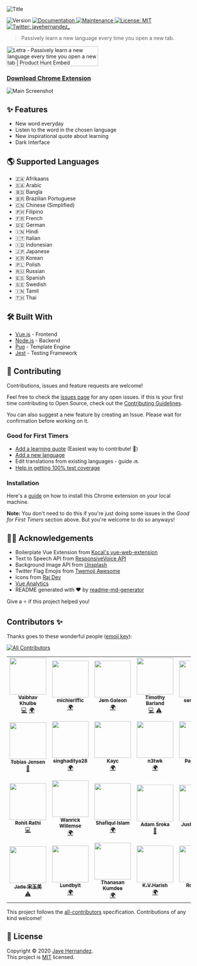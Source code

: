 ![Title](docs/screenshots/title.png)

<p>
  <img alt="Version" src="https://img.shields.io/badge/version-1.0.11-blue.svg?cacheSeconds=2592000" />
  <a href="https://github.com/jayehernandez/letra#readme" target="_blank">
    <img alt="Documentation" src="https://img.shields.io/badge/documentation-yes-brightgreen.svg" />
  </a>
  <a href="https://github.com/jayehernandez/letra/graphs/commit-activity" target="_blank">
    <img alt="Maintenance" src="https://img.shields.io/badge/Maintained%3F-yes-green.svg" />
  </a>
  <a href="https://github.com/jayehernandez/letra-extension/blob/master/LICENSE" target="_blank">
    <img alt="License: MIT" src="https://img.shields.io/github/license/jayehernandez/letra-extension" />
  </a>
  <a href="https://twitter.com/jayehernandez_" target="_blank">
    <img alt="Twitter: jayehernandez_" src="https://img.shields.io/twitter/follow/jayehernandez_.svg?style=social" />
  </a>
</p>

> Passively learn a new language every time you open a new tab.

<a href="https://www.producthunt.com/posts/letra-2?utm_source=badge-featured&utm_medium=badge&utm_souce=badge-letra-2" target="_blank"><img src="https://api.producthunt.com/widgets/embed-image/v1/featured.svg?post_id=196571&theme=light" alt="Letra - Passively learn a new language every time you open a new tab | Product Hunt Embed" style="width: 250px; height: 54px;" width="250px" height="54px" /></a>

### [Download Chrome Extension](https://chrome.google.com/webstore/detail/letra/cjodkkjokggcaeacdhjliobekbnnmoio)

![Main Screenshot](docs/screenshots/main_screenshot.png)

## ✨ Features

- New word everyday
- Listen to the word in the chosen language
- New inspirational quote about learning
- Dark Interface

## 🌎 Supported Languages

- 🇿🇦 Afrikaans
- 🇸🇦 Arabic
- 🇧🇩 Bangla
- 🇧🇷 Brazilian Portuguese
- 🇨🇳 Chinese (Simplified)
- 🇵🇭 Filipino
- 🇫🇷 French
- 🇩🇪 German
- 🇮🇳 Hindi
- 🇮🇹 Italian
- 🇮🇩 Indonesian
- 🇯🇵 Japanese
- 🇰🇷 Korean
- 🇵🇱 Polish
- 🇷🇺 Russian
- 🇪🇸 Spanish
- 🇸🇪 Swedish
- 🇮🇳 Tamil
- 🇹🇭 Thai

## 🛠 Built With

- [Vue.js](https://vuejs.org/) - Frontend
- [Node.js](https://nodejs.org/en/) - Backend
- [Pug](https://pugjs.org/api/getting-started.html) - Template Engine
- [Jest](https://jestjs.io/) - Testing Framework

## 🤝 Contributing

Contributions, issues and feature requests are welcome!<br />

Feel free to check the [issues page](https://github.com/jayehernandez/letra-extension/issues) for any open issues. If this is your first time contributing to Open Source, check out the [Contributing Guidelines](https://github.com/jayehernandez/letra-extension/blob/master/docs/how_to_contribute.md).

You can also suggest a new feature by creating an Issue. Please wait for confirmation before working on it.

### Good for First Timers

- [Add a learning quote](https://github.com/jayehernandez/letra-extension/blob/master/docs/new_quote.md) (Easiest way to contribute! 🚀)
- [Add a new language](https://github.com/jayehernandez/letra-extension/blob/master/docs/new_language.md)
- Edit translations from existing languages - guide 🔜
- [Help in getting 100% test coverage](https://github.com/jayehernandez/letra-extension/blob/master/docs/testing_guidelines.md)

### Installation

Here's a [guide](https://github.com/jayehernandez/letra-extension/blob/master/docs/how_to_install.md) on how to install this Chrome extension on your local machine.

**Note:** You don't need to do this if you're just doing some issues in the _Good for First Timers_ section above. But you're welcome to do so anyways!

## 🙏🏻 Acknowledgements

- Boilerplate Vue Extension from [Kocal's vue-web-extension](https://github.com/Kocal/vue-web-extension)
- Text to Speech API from [ResponsiveVoice API](https://responsivevoice.org/api/)
- Background Image API from [Unsplash](https://unsplash.com/developers)
- Twitter Flag Emojis from [Twemoji Awesome](https://github.com/ellekasai/twemoji-awesome)
- Icons from [Raj Dev](https://freeicons.io/profile/714)
- [Vue Analytics](https://github.com/MatteoGabriele/vue-analytics)
- README generated with ❤️ by [readme-md-generator](https://github.com/kefranabg/readme-md-generator)

Give a ⭐️ if this project helped you!

## Contributors ✨

Thanks goes to these wonderful people ([emoji key](https://allcontributors.org/docs/en/emoji-key)):

<!-- ALL-CONTRIBUTORS-BADGE:START - Do not remove or modify this section -->
[![All Contributors](https://img.shields.io/badge/all_contributors-39-orange.svg?style=flat-square)](#contributors-)
<!-- ALL-CONTRIBUTORS-BADGE:END -->

<!-- ALL-CONTRIBUTORS-LIST:START - Do not remove or modify this section -->
<!-- prettier-ignore-start -->
<!-- markdownlint-disable -->
<table>
  <tr>
    <td align="center"><a href="https://about.me/vaibhav_khulbe"><img src="https://avatars0.githubusercontent.com/u/11731837?v=4" width="100px;" alt=""/><br /><sub><b>Vaibhav Khulbe</b></sub></a><br /><a href="https://github.com/jayehernandez/letra-extension/commits?author=Kvaibhav01" title="Code">💻</a> <a href="#translation-Kvaibhav01" title="Translation">🌍</a></td>
    <td align="center"><a href="https://github.com/michieriffic"><img src="https://avatars1.githubusercontent.com/u/12575688?v=4" width="100px;" alt=""/><br /><sub><b>michieriffic</b></sub></a><br /><a href="#translation-michieriffic" title="Translation">🌍</a></td>
    <td align="center"><a href="http://jemgaleon.github.io"><img src="https://avatars0.githubusercontent.com/u/10969278?v=4" width="100px;" alt=""/><br /><sub><b>Jem Galeon</b></sub></a><br /><a href="#translation-jemgaleon" title="Translation">🌍</a></td>
    <td align="center"><a href="https://github.com/tbarland77"><img src="https://avatars2.githubusercontent.com/u/15313520?v=4" width="100px;" alt=""/><br /><sub><b>Timothy Barland</b></sub></a><br /><a href="https://github.com/jayehernandez/letra-extension/commits?author=tbarland77" title="Code">💻</a> <a href="https://github.com/jayehernandez/letra-extension/commits?author=tbarland77" title="Tests">⚠️</a></td>
    <td align="center"><a href="https://github.com/seryafarma"><img src="https://avatars0.githubusercontent.com/u/3274071?v=4" width="100px;" alt=""/><br /><sub><b>seryafarma</b></sub></a><br /><a href="#translation-seryafarma" title="Translation">🌍</a></td>
    <td align="center"><a href="https://www.linkedin.com/in/dexter-dacanay-028a0249/"><img src="https://avatars2.githubusercontent.com/u/6574725?v=4" width="100px;" alt=""/><br /><sub><b>Dexter L. Dacanay</b></sub></a><br /><a href="#translation-dacster13" title="Translation">🌍</a></td>
    <td align="center"><a href="http://linkedin.com/in/danaredena"><img src="https://avatars3.githubusercontent.com/u/25056256?v=4" width="100px;" alt=""/><br /><sub><b>Dana Kathleen Redeña</b></sub></a><br /><a href="#translation-danaredena" title="Translation">🌍</a></td>
    <td align="center"><a href="https://github.com/aynfrancesco06"><img src="https://avatars1.githubusercontent.com/u/56792014?v=4" width="100px;" alt=""/><br /><sub><b>Saint King Alm</b></sub></a><br /><a href="#translation-aynfrancesco06" title="Translation">🌍</a></td>
    <td align="center"><a href="http://kimberrypi.me"><img src="https://avatars2.githubusercontent.com/u/20434382?v=4" width="100px;" alt=""/><br /><sub><b>Kim Santos Morano</b></sub></a><br /><a href="#translation-kimberrypi" title="Translation">🌍</a> <a href="https://github.com/jayehernandez/letra-extension/commits?author=kimberrypi" title="Code">💻</a></td>
    <td align="center"><a href="https://github.com/jkfliu"><img src="https://avatars0.githubusercontent.com/u/38794392?v=4" width="100px;" alt=""/><br /><sub><b>Jason Liu</b></sub></a><br /><a href="#translation-jkfliu" title="Translation">🌍</a></td>
  </tr>
  <tr>
    <td align="center"><a href="https://github.com/tobias1012"><img src="https://avatars2.githubusercontent.com/u/29657183?v=4" width="100px;" alt=""/><br /><sub><b>Tobias Jensen</b></sub></a><br /><a href="https://github.com/jayehernandez/letra-extension/commits?author=tobias1012" title="Documentation">📖</a></td>
    <td align="center"><a href="https://github.com/singhaditya28"><img src="https://avatars3.githubusercontent.com/u/66196917?v=4" width="100px;" alt=""/><br /><sub><b>singhaditya28</b></sub></a><br /><a href="#translation-singhaditya28" title="Translation">🌍</a></td>
    <td align="center"><a href="https://github.com/kaycmendes"><img src="https://avatars1.githubusercontent.com/u/38755587?v=4" width="100px;" alt=""/><br /><sub><b>Kayc</b></sub></a><br /><a href="#translation-kaycmendes" title="Translation">🌍</a></td>
    <td align="center"><a href="https://github.com/n3twk"><img src="https://avatars3.githubusercontent.com/u/13373399?v=4" width="100px;" alt=""/><br /><sub><b>n3twk</b></sub></a><br /><a href="#translation-n3twk" title="Translation">🌍</a></td>
    <td align="center"><a href="https://github.com/Philippians-4-13"><img src="https://avatars2.githubusercontent.com/u/66440894?v=4" width="100px;" alt=""/><br /><sub><b>Pablo Park</b></sub></a><br /><a href="#translation-Philippians-4-13" title="Translation">🌍</a></td>
    <td align="center"><a href="https://github.com/notorious-sobriety"><img src="https://avatars2.githubusercontent.com/u/990640?v=4" width="100px;" alt=""/><br /><sub><b>Kate</b></sub></a><br /><a href="#translation-notorious-sobriety" title="Translation">🌍</a></td>
    <td align="center"><a href="http://aragoncodes.com"><img src="https://avatars1.githubusercontent.com/u/49354167?v=4" width="100px;" alt=""/><br /><sub><b>Kevin Aragon</b></sub></a><br /><a href="https://github.com/jayehernandez/letra-extension/commits?author=AragonCodes" title="Tests">⚠️</a></td>
    <td align="center"><a href="https://medium.com/@gautham"><img src="https://avatars1.githubusercontent.com/u/6588002?v=4" width="100px;" alt=""/><br /><sub><b>Gautham D N</b></sub></a><br /><a href="#translation-gauthamdn" title="Translation">🌍</a></td>
    <td align="center"><a href="https://www.linkedin.com/in/harsh-patel-270698/"><img src="https://avatars0.githubusercontent.com/u/32677465?v=4" width="100px;" alt=""/><br /><sub><b>Harsh Patel</b></sub></a><br /><a href="https://github.com/jayehernandez/letra-extension/pulls?q=is%3Apr+reviewed-by%3AHarshPatel270698" title="Reviewed Pull Requests">👀</a> <a href="https://github.com/jayehernandez/letra-extension/commits?author=HarshPatel270698" title="Documentation">📖</a></td>
    <td align="center"><a href="https://www.jebble.nl"><img src="https://avatars2.githubusercontent.com/u/1397260?v=4" width="100px;" alt=""/><br /><sub><b>Jeffrey von Grumbkow</b></sub></a><br /><a href="#translation-Jebble" title="Translation">🌍</a></td>
  </tr>
  <tr>
    <td align="center"><a href="https://rathirohit.github.io"><img src="https://avatars0.githubusercontent.com/u/22729516?v=4" width="100px;" alt=""/><br /><sub><b>Rohit Rathi</b></sub></a><br /><a href="https://github.com/jayehernandez/letra-extension/commits?author=RathiRohit" title="Code">💻</a></td>
    <td align="center"><a href="https://github.com/Wanrick"><img src="https://avatars3.githubusercontent.com/u/48117432?v=4" width="100px;" alt=""/><br /><sub><b>Wanrick Willemse</b></sub></a><br /><a href="#translation-Wanrick" title="Translation">🌍</a></td>
    <td align="center"><a href="http://www.meghsohor.com"><img src="https://avatars2.githubusercontent.com/u/13042947?v=4" width="100px;" alt=""/><br /><sub><b>Shafiqul Islam</b></sub></a><br /><a href="#translation-meghsohor" title="Translation">🌍</a></td>
    <td align="center"><a href="http://adamsroka.io"><img src="https://avatars2.githubusercontent.com/u/45038919?v=4" width="100px;" alt=""/><br /><sub><b>Adam Sroka</b></sub></a><br /><a href="https://github.com/jayehernandez/letra-extension/commits?author=adam-sroka" title="Documentation">📖</a></td>
    <td align="center"><a href="https://github.com/justinhhorner"><img src="https://avatars2.githubusercontent.com/u/4635843?v=4" width="100px;" alt=""/><br /><sub><b>Justin Horner</b></sub></a><br /><a href="https://github.com/jayehernandez/letra-extension/commits?author=justinhhorner" title="Documentation">📖</a> <a href="https://github.com/jayehernandez/letra-extension/commits?author=justinhhorner" title="Tests">⚠️</a></td>
    <td align="center"><a href="https://github.com/king-11"><img src="https://avatars1.githubusercontent.com/u/52061363?v=4" width="100px;" alt=""/><br /><sub><b>Lakshya Singh</b></sub></a><br /><a href="https://github.com/jayehernandez/letra-extension/commits?author=king-11" title="Tests">⚠️</a></td>
    <td align="center"><a href="https://ciaran.co.za"><img src="https://avatars0.githubusercontent.com/u/51886151?v=4" width="100px;" alt=""/><br /><sub><b>Ciaran</b></sub></a><br /><a href="https://github.com/jayehernandez/letra-extension/commits?author=knightspore" title="Documentation">📖</a></td>
    <td align="center"><a href="https://github.com/ponickkhan"><img src="https://avatars2.githubusercontent.com/u/6341503?v=4" width="100px;" alt=""/><br /><sub><b>Md.Rafiuzzaman Khan</b></sub></a><br /><a href="https://github.com/jayehernandez/letra-extension/commits?author=ponickkhan" title="Documentation">📖</a></td>
    <td align="center"><a href="https://github.com/singleparadox"><img src="https://avatars1.githubusercontent.com/u/29853589?v=4" width="100px;" alt=""/><br /><sub><b>singleparadox</b></sub></a><br /><a href="https://github.com/jayehernandez/letra-extension/commits?author=singleparadox" title="Code">💻</a></td>
    <td align="center"><a href="https://github.com/vanestorz"><img src="https://avatars2.githubusercontent.com/u/22366158?v=4" width="100px;" alt=""/><br /><sub><b>Andhika Haeruman Santoso</b></sub></a><br /><a href="https://github.com/jayehernandez/letra-extension/commits?author=vanestorz" title="Tests">⚠️</a></td>
  </tr>
  <tr>
    <td align="center"><a href="https://github.com/hjades"><img src="https://avatars2.githubusercontent.com/u/9104658?v=4" width="100px;" alt=""/><br /><sub><b>Jade 宋玉美</b></sub></a><br /><a href="https://github.com/jayehernandez/letra-extension/commits?author=hjades" title="Tests">⚠️</a></td>
    <td align="center"><a href="https://github.com/Lundbyit"><img src="https://avatars1.githubusercontent.com/u/12132166?v=4" width="100px;" alt=""/><br /><sub><b>Lundbyit</b></sub></a><br /><a href="#translation-Lundbyit" title="Translation">🌍</a></td>
    <td align="center"><a href="https://github.com/itzmeowww"><img src="https://avatars1.githubusercontent.com/u/28824919?v=4" width="100px;" alt=""/><br /><sub><b>Thanasan Kumdee</b></sub></a><br /><a href="#translation-itzmeowww" title="Translation">🌍</a></td>
    <td align="center"><a href="https://github.com/kvharish"><img src="https://avatars3.githubusercontent.com/u/21171081?v=4" width="100px;" alt=""/><br /><sub><b>K.V.Harish</b></sub></a><br /><a href="#translation-kvharish" title="Translation">🌍</a></td>
    <td align="center"><a href="https://github.com/therohitdas"><img src="https://avatars2.githubusercontent.com/u/43847374?v=4" width="100px;" alt=""/><br /><sub><b>Rohit Das</b></sub></a><br /><a href="https://github.com/jayehernandez/letra-extension/commits?author=therohitdas" title="Code">💻</a></td>
    <td align="center"><a href="http://damianszczypka.com"><img src="https://avatars2.githubusercontent.com/u/33627666?v=4" width="100px;" alt=""/><br /><sub><b>Damian Szczypka</b></sub></a><br /><a href="#translation-sthiepaan" title="Translation">🌍</a></td>
    <td align="center"><a href="https://github.com/Koddi-Evangelista"><img src="https://avatars0.githubusercontent.com/u/70675656?v=4" width="100px;" alt=""/><br /><sub><b>Koddi Evangelista</b></sub></a><br /><a href="#translation-Koddi-Evangelista" title="Translation">🌍</a></td>
    <td align="center"><a href="https://github.com/PulkitAgg"><img src="https://avatars1.githubusercontent.com/u/17783893?v=4" width="100px;" alt=""/><br /><sub><b>Pulkit Aggarwal</b></sub></a><br /><a href="https://github.com/jayehernandez/letra-extension/commits?author=PulkitAgg" title="Tests">⚠️</a></td>
    <td align="center"><a href="https://linhnguyen.dev"><img src="https://avatars3.githubusercontent.com/u/46255649?v=4" width="100px;" alt=""/><br /><sub><b>Linh Nguyen</b></sub></a><br /><a href="https://github.com/jayehernandez/letra-extension/commits?author=bobsany16" title="Tests">⚠️</a></td>
  </tr>
</table>

<!-- markdownlint-enable -->
<!-- prettier-ignore-end -->
<!-- ALL-CONTRIBUTORS-LIST:END -->

This project follows the [all-contributors](https://github.com/all-contributors/all-contributors) specification. Contributions of any kind welcome!

## 📝 License

Copyright © 2020 [Jaye Hernandez](https://github.com/jayehernandez).<br />
This project is [MIT](https://github.com/jayehernandez/letra-extension/blob/master/LICENSE) licensed.
